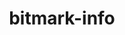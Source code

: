 ---
title: "bitmark-info"
layout: single
permalink: /b4v10/BitmarkInfo
sidebar:
  nav: "utilities"
toc: true
---